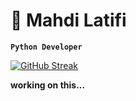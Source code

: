 # 🐐 Mahdi Latifi


**`Python Developer`**

<a href="https://git.io/streak-stats"><img src="https://streak-stats.demolab.com?user=MahdiLatifi&theme=codestackr&card_width=300&hide_total_contributions=true" alt="GitHub Streak" /></a>

**working on this...**
